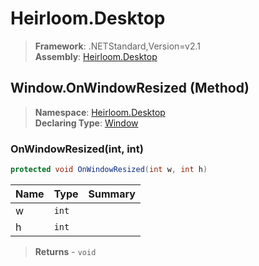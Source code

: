 # Heirloom.Desktop

> **Framework**: .NETStandard,Version=v2.1  
> **Assembly**: [Heirloom.Desktop][0]

## Window.OnWindowResized (Method)

> **Namespace**: [Heirloom.Desktop][0]  
> **Declaring Type**: [Window][1]

### OnWindowResized(int, int)

```cs
protected void OnWindowResized(int w, int h)
```

| Name | Type  | Summary |
|------|-------|---------|
| w    | `int` |         |
| h    | `int` |         |

> **Returns** - `void`

[0]: ../../../Heirloom.Desktop.md
[1]: ../Window.md
